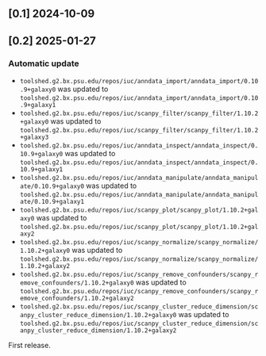 ## [0.1] 2024-10-09

## [0.2] 2025-01-27

### Automatic update
- `toolshed.g2.bx.psu.edu/repos/iuc/anndata_import/anndata_import/0.10.9+galaxy0` was updated to `toolshed.g2.bx.psu.edu/repos/iuc/anndata_import/anndata_import/0.10.9+galaxy1`
- `toolshed.g2.bx.psu.edu/repos/iuc/scanpy_filter/scanpy_filter/1.10.2+galaxy0` was updated to `toolshed.g2.bx.psu.edu/repos/iuc/scanpy_filter/scanpy_filter/1.10.2+galaxy3`
- `toolshed.g2.bx.psu.edu/repos/iuc/anndata_inspect/anndata_inspect/0.10.9+galaxy0` was updated to `toolshed.g2.bx.psu.edu/repos/iuc/anndata_inspect/anndata_inspect/0.10.9+galaxy1`
- `toolshed.g2.bx.psu.edu/repos/iuc/anndata_manipulate/anndata_manipulate/0.10.9+galaxy0` was updated to `toolshed.g2.bx.psu.edu/repos/iuc/anndata_manipulate/anndata_manipulate/0.10.9+galaxy1`
- `toolshed.g2.bx.psu.edu/repos/iuc/scanpy_plot/scanpy_plot/1.10.2+galaxy0` was updated to `toolshed.g2.bx.psu.edu/repos/iuc/scanpy_plot/scanpy_plot/1.10.2+galaxy2`
- `toolshed.g2.bx.psu.edu/repos/iuc/scanpy_normalize/scanpy_normalize/1.10.2+galaxy0` was updated to `toolshed.g2.bx.psu.edu/repos/iuc/scanpy_normalize/scanpy_normalize/1.10.2+galaxy2`
- `toolshed.g2.bx.psu.edu/repos/iuc/scanpy_remove_confounders/scanpy_remove_confounders/1.10.2+galaxy0` was updated to `toolshed.g2.bx.psu.edu/repos/iuc/scanpy_remove_confounders/scanpy_remove_confounders/1.10.2+galaxy2`
- `toolshed.g2.bx.psu.edu/repos/iuc/scanpy_cluster_reduce_dimension/scanpy_cluster_reduce_dimension/1.10.2+galaxy0` was updated to `toolshed.g2.bx.psu.edu/repos/iuc/scanpy_cluster_reduce_dimension/scanpy_cluster_reduce_dimension/1.10.2+galaxy2`

First release.
